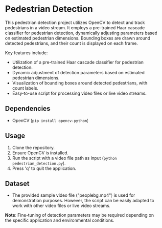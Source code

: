 # Pedestrian Detection

This pedestrian detection project utilizes OpenCV to detect and track pedestrians in a video stream. It employs a pre-trained Haar cascade classifier for pedestrian detection, dynamically adjusting parameters based on estimated pedestrian dimensions. Bounding boxes are drawn around detected pedestrians, and their count is displayed on each frame.

Key features include:

- Utilization of a pre-trained Haar cascade classifier for pedestrian detection.
- Dynamic adjustment of detection parameters based on estimated pedestrian dimensions.
- Visualization of bounding boxes around detected pedestrians, with count labels.
- Easy-to-use script for processing video files or live video streams.

## Dependencies

- OpenCV (`pip install opencv-python`)

## Usage

1. Clone the repository.
2. Ensure OpenCV is installed.
3. Run the script with a video file path as input (`python pedestrian_detection.py`).
4. Press 'q' to quit the application.

## Dataset

- The provided sample video file ("peoplebg.mp4") is used for demonstration purposes. However, the script can be easily adapted to work with other video files or live video streams.

**Note**: Fine-tuning of detection parameters may be required depending on the specific application and environmental conditions.
